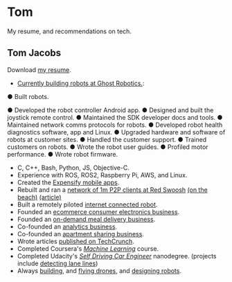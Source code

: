 # Tom
My resume, and recommendations on tech.
## Tom Jacobs

Download [my resume](Resume_Tom_Jacobs.pdf).

- [Currently building robots at Ghost Robotics.](https://twitter.com/Ghost_Robotics):

● Built robots.

● Developed the robot controller Android app.
● Designed and built the joystick remote control.
● Maintained the SDK developer docs and tools.
● Maintained network comms protocols for robots.
● Developed robot health diagnostics software, app and Linux.
● Upgraded hardware and software of robots at customer sites.
● Handled the customer support.
● Trained customers on robots.
● Wrote the robot user guides.
● Profiled motor performance.
● Wrote robot firmware.

- C, C++, Bash, Python, JS, Objective-C.
- Experience with ROS, ROS2, Raspberry Pi, AWS, and Linux.
- Created the [Expensify mobile apps](https://itunes.apple.com/us/app/expensify-receipts-expenses/id471713959?mt=8).
- Rebuilt and ran a [network of 1m P2P clients at Red Swoosh](https://en.wikipedia.org/wiki/Red_Swoosh) [(on the beach)](https://www.wsj.com/articles/SB119179859820351674) [(article)](http://techtuck.blogspot.com.au/2007/10/software-firm-learns-rules-of.html)
- Built a remotely piloted [internet connected robot](https://www.youtube.com/watch?v=FPq7K7XTg3o).
- Founded an [ecommerce consumer electronics business](http://www.productreview.com.au/p/jacobs-direct.html).
- Founded an [on-demand meal delivery business](https://angel.co/youter).
- Co-founded an [analytics business](http://www.kepleranalytics.com.au/).
- Co-founded an [apartment sharing business](https://homeshare.com).
- Wrote articles [published on TechCrunch](https://techcrunch.com/author/tom-jacobs/).
- Completed Coursera's [*Machine Learning*](https://www.coursera.org/account/accomplishments/certificate/8JWB2P9M742N) course.
- Completed Udacity's [*Self Driving Car Engineer*](https://www.udacity.com/course/self-driving-car-engineer-nanodegree--nd013) nanodegree. (projects include [detecting lane lines](https://www.youtube.com/watch?v=slBCXcicDvQ&feature=youtu.be))
- Always [building](https://www.youtube.com/watch?v=KThrDFqO5wc), and [flying drones](https://www.youtube.com/watch?v=WEqRs0CntqQ), and [designing robots](https://twitter.com/TomPJacobs/status/848138218755170305).

